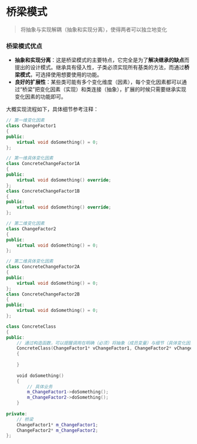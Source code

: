 # 桥梁模式
> 将抽象与实现解耦（抽象和实现分离），使得两者可以独立地变化

### 桥梁模式优点
* **抽象和实现分离**：这是桥梁模式的主要特点，它完全是为了**解决继承的缺点**而提出的设计模式。继承具有侵入性，子类必须实现所有基类的方法，而通过**桥梁模式**，可选择使用想要使用的功能。
* **良好的扩展性**：某些类可能有多个变化维度（因素），每个变化因素都可以通过“桥梁”把变化因素（实现）和类连接（抽象），扩展的时候只需要继承实现变化因素的功能即可。

大概实现流程如下，具体细节参考注释：
```C++
// 第一维变化因素
class ChangeFactor1
{
public:
    virtual void doSomething() = 0;
};

// 第一维具体变化因素
class ConcreteChangeFactor1A
{
public:
    virtual void doSomething() override;
};
class ConcreteChangeFactor1B
{
public:
    virtual void doSomething() override;
};

// 第二维变化因素
class ChangeFactor2
{
public:
    virtual void doSomething() = 0;
};

// 第二维具体变化因素
class ConcreteChangeFactor2A
{
public:
    virtual void doSomething() = 0;
};
class ConcreteChangeFactor2B
{
public:
    virtual void doSomething() = 0;
};

class ConcreteClass
{
public:
    // 通过构造函数，可以提醒调用在明确（必须）将抽象（成员变量）与细节（具体变化因素）建立“桥梁”连接
    ConcreteClass(ChangeFactor1* vChangeFactor1, ChangeFactor2* vChangeFactor2) : m_ChangeFactor1(vChangeFactor1), m_ChangeFactor2(vChangeFactor2)
    {
    
    }
    
    void doSomething()
    {
        // 具体业务
        m_ChangeFactor1->doSomething();
        m_ChangeFactor2->doSomething();
    }
    
private:
    // 桥梁
    ChangeFactor1* m_ChangeFactor1;
    ChangeFactor2* m_ChangeFactor2;
};

```
